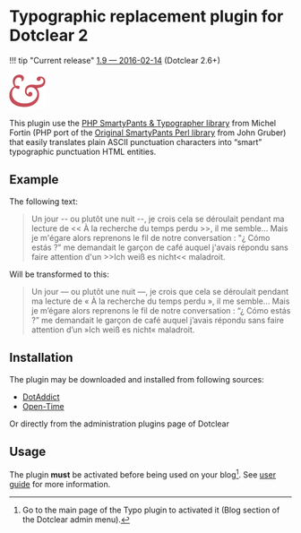 # Typographic replacement plugin for Dotclear 2

!!! tip "Current release"
    [1.9 — 2016-02-14][ot-dl] (Dotclear 2.6+)

![](img/icon-big.png)

This plugin use the [PHP SmartyPants & Typographer library](https://michelf.ca/projets/php-smartypants/) from Michel Fortin (PHP port of the [Original SmartyPants Perl library](https://daringfireball.net/projects/smartypants/) from John Gruber) that easily translates plain ASCII punctuation characters into “smart” typographic punctuation HTML entities.

## Example

The following text:

> Un jour \-- ou plutôt une nuit \--, je crois cela se déroulait pendant ma lecture de << À la recherche du temps perdu >>, il me semble\... Mais je m\'égare alors reprenons le fil de notre conversation : \"¿ Cómo estás ?\" me demandait le garçon de café auquel j\'avais répondu sans faire attention d\'un >>Ich weiß es nicht<< maladroit.

Will be transformed to this:

> Un jour — ou plutôt une nuit —, je crois que cela se déroulait pendant ma lecture de « À la recherche du temps perdu », il me semble… Mais je m’égare alors reprenons le fil de notre conversation : “¿ Cómo estás ?” me demandait le garçon de café auquel j’avais répondu sans faire attention d’un »Ich weiß es nicht« maladroit.

## Installation

The plugin may be downloaded and installed from following sources:

 * [DotAddict](http://plugins.dotaddict.org/dc2/details/typo)
 * [Open-Time][ot-dl]

Or directly from the administration plugins page of Dotclear

## Usage

The plugin **must** be activated before being used on your blog[^1]. See [user guide](user-guide/usage) for more information.

[^1]: Go to the main page of the Typo plugin to activated it (Blog section of the Dotclear admin menu).

[ot-dl]: https://open-time.net/post/2016/02/14/Plugin-Typo-19-pour-Dotclear
